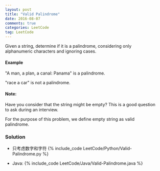 ```yaml
---
layout: post
title: "Valid Palindrome"
date: 2016-08-07
comments: true
categories: LeetCode
tag: LeetCode
---
```



Given a string, determine if it is a palindrome, considering only alphanumeric characters and ignoring cases.

#### Example
"A man, a plan, a canal: Panama" is a palindrome.

"race a car" is not a palindrome.

#### Note:
Have you consider that the string might be empty? This is a good question to ask during an interview.

For the purpose of this problem, we define empty string as valid palindrome.

<!--more-->
### Solution
* 只考虑数字和字符
{% include_code LeetCode/Python/Valid-Palindrome.py %}

* Java:
{% include_code LeetCode/Java/Valid-Palindrome.java %}


